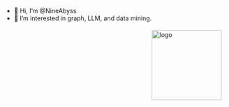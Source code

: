 - 👋 Hi, I’m @NineAbyss
- 👀 I’m interested in graph, LLM, and data mining.

  
<img src="https://github-readme-stats.vercel.app/api?username=NineAbyss&show_icons=true" alt="logo" height="160" align="right" style="margin: 5px; margin-bottom: 20px;" />

